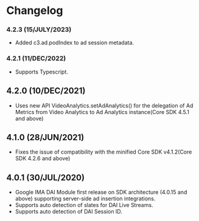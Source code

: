 
# Changelog

### 4.2.3 (15/JULY/2023)
* Added c3.ad.podIndex to ad session metadata. 

### 4.2.1 (11/DEC/2022)
* Supports Typescript. 

## 4.2.0 (10/DEC/2021)
* Uses new API VideoAnalytics.setAdAnalytics() for the delegation of Ad Metrics from Video Analytics to Ad Analytics instance(Core SDK 4.5.1 and above)

## 4.1.0 (28/JUN/2021)
* Fixes the issue of compatibility with the minified Core SDK v4.1.2(Core SDK 4.2.6 and above)

##  4.0.1 (30/JUL/2020)
* Google IMA DAI Module first release on SDK architecture (4.0.15 and above) supporting server-side ad insertion integrations.
* Supports auto detection of slates for DAI Live Streams.
* Supports auto detection of DAI Session ID.
